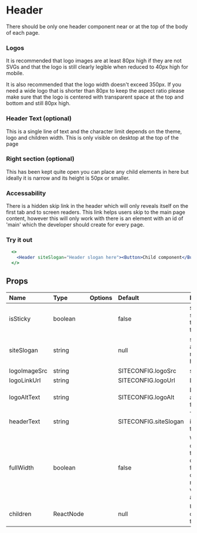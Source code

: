 # Header

There should be only one header component near or at the top of the body of each page.

### Logos

It is recommended that logo images are at least 80px high if they are not SVGs and that the logo is still clearly legible when reduced to 40px high for mobile.

It is also recommended that the logo width doesn't exceed 350px. If you need a wide logo that is shorter than 80px to keep the aspect ratio please make sure that the logo is centered with transparent space at the top and bottom and still 80px high.

### Header Text (optional)

This is a single line of text and the character limit depends on the theme, logo and children width. This is only visible on desktop at the top of the page

### Right section (optional)

This has been kept quite open you can place any child elements in here but ideally it is narrow and its height is 50px or smaller.

### Accessability

There is a hidden skip link in the header which will only reveals itself on the first tab and to screen readers. This link helps users skip to the main page content, however this will only work with there is an element with an id of 'main' which the developer should create for every page.

### Try it out

```.jsx
  <>
    <Header siteSlogan="Header slogan here"><Button>Child component</Button></Header>
  </>
```

## Props

| Name         | Type      | Options | Default               | Description                                                                                                                                       |
| :----------- | :-------- | :-----: | :-------------------- | :------------------------------------------------------------------------------------------------------------------------------------------------ |
| isSticky     | boolean   |         | false                 | should header stick to the top of the page when the user scrolls                                                                                  |
| siteSlogan   | string    |         | null                  | slogan that appears in the middle of the header                                                                                                   |
| logoImageSrc | string    |         | SITECONFIG.logoSrc    | src of logo image                                                                                                                                 |
| logoLinkUrl  | string    |         | SITECONFIG.logoUrl    | Logo link URL                                                                                                                                     |
| logoAltText  | string    |         | SITECONFIG.logoAlt    | Logo link alternative text for accessibility                                                                                                      |
| headerText   | string    |         | SITECONFIG.siteSlogan | Text that appears in the center of the header                                                                                                     |
| fullWidth    | boolean   |         | false                 | When true header content stretches to the width of its container when false header content honours maxContentWidth value in theme and is centered |
| children     | ReactNode |         | null                  | Used to place components on the right side                                                                                                        |
